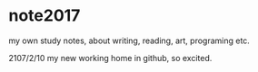 # note2017
my own study notes, about writing, reading, art, programing etc.

2107/2/10 my new working home in github, so excited.
